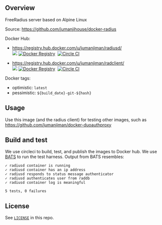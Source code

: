 ## Overview

FreeRadius server based on Alpine Linux

Source: https://github.com/jumanjihouse/docker-radius

Docker Hub:

* https://registry.hub.docker.com/u/jumanjiman/radiusd/<br/>
  [![](https://imagelayers.io/badge/jumanjiman/radiusd:latest.svg)](https://imagelayers.io/?images=jumanjiman/radiusd:latest 'View on imagelayers.io')
  [![Docker Registry](https://img.shields.io/docker/pulls/jumanjiman/radiusd.svg)](https://registry.hub.docker.com/u/jumanjiman/radiusd 'Docker Hub')&nbsp;
  [![Circle CI](https://circleci.com/gh/jumanjihouse/docker-radius.png?circle-token=40e83b6bf3ffb753c47c13397faa6bcec5cdd93e)](https://circleci.com/gh/jumanjihouse/docker-radius/tree/master 'View CI builds')

* https://registry.hub.docker.com/u/jumanjiman/radclient/<br/>
  [![](https://imagelayers.io/badge/jumanjiman/radclient:latest.svg)](https://imagelayers.io/?images=jumanjiman/radclient:latest 'View on imagelayers.io')
  [![Docker Registry](https://img.shields.io/docker/pulls/jumanjiman/radclient.svg)](https://registry.hub.docker.com/u/jumanjiman/radclient 'Docker Hub')&nbsp;
  [![Circle CI](https://circleci.com/gh/jumanjihouse/docker-radius.png?circle-token=40e83b6bf3ffb753c47c13397faa6bcec5cdd93e)](https://circleci.com/gh/jumanjihouse/docker-radius/tree/master 'View CI builds')

Docker tags:

* optimistic: `latest`
* pessimistic: `${build_date}-git-${hash}`


Usage
-----

Use this image (and the radius client) for testing other images, such as
https://github.com/jumanjiman/docker-duoauthproxy


Build and test
--------------

We use circleci to build, test, and publish the images to Docker hub.
We use [BATS](https://github.com/sstephenson/bats) to run the test harness.
Output from BATS resembles:

    ✓ radiusd container is running
    ✓ radiusd container has an ip address
    ✓ radiusd responds to status message authenticator
    ✓ radiusd authenticates user from raddb
    ✓ radiusd container log is meaningful

    5 tests, 0 failures


License
-------

See [`LICENSE`](LICENSE) in this repo.
